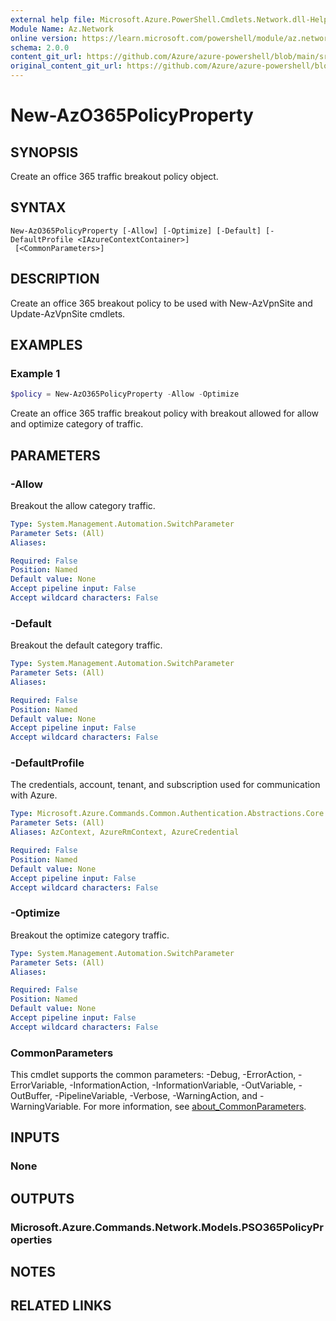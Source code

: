 ```yaml
---
external help file: Microsoft.Azure.PowerShell.Cmdlets.Network.dll-Help.xml
Module Name: Az.Network
online version: https://learn.microsoft.com/powershell/module/az.network/new-azo365policyproperty
schema: 2.0.0
content_git_url: https://github.com/Azure/azure-powershell/blob/main/src/Network/Network/help/New-AzO365PolicyProperty.md
original_content_git_url: https://github.com/Azure/azure-powershell/blob/main/src/Network/Network/help/New-AzO365PolicyProperty.md
---
```


# New-AzO365PolicyProperty

## SYNOPSIS
Create an office 365 traffic breakout policy object.

## SYNTAX

```
New-AzO365PolicyProperty [-Allow] [-Optimize] [-Default] [-DefaultProfile <IAzureContextContainer>]
 [<CommonParameters>]
```

## DESCRIPTION
Create an office 365 breakout policy to be used with New-AzVpnSite and Update-AzVpnSite cmdlets.

## EXAMPLES

### Example 1
```powershell
$policy = New-AzO365PolicyProperty -Allow -Optimize
```

Create an office 365 traffic breakout policy with breakout allowed for allow and optimize category of traffic.

## PARAMETERS

### -Allow
Breakout the allow category traffic.

```yaml
Type: System.Management.Automation.SwitchParameter
Parameter Sets: (All)
Aliases:

Required: False
Position: Named
Default value: None
Accept pipeline input: False
Accept wildcard characters: False
```

### -Default
Breakout the default category traffic.

```yaml
Type: System.Management.Automation.SwitchParameter
Parameter Sets: (All)
Aliases:

Required: False
Position: Named
Default value: None
Accept pipeline input: False
Accept wildcard characters: False
```

### -DefaultProfile
The credentials, account, tenant, and subscription used for communication with Azure.

```yaml
Type: Microsoft.Azure.Commands.Common.Authentication.Abstractions.Core.IAzureContextContainer
Parameter Sets: (All)
Aliases: AzContext, AzureRmContext, AzureCredential

Required: False
Position: Named
Default value: None
Accept pipeline input: False
Accept wildcard characters: False
```

### -Optimize
Breakout the optimize category traffic.

```yaml
Type: System.Management.Automation.SwitchParameter
Parameter Sets: (All)
Aliases:

Required: False
Position: Named
Default value: None
Accept pipeline input: False
Accept wildcard characters: False
```

### CommonParameters
This cmdlet supports the common parameters: -Debug, -ErrorAction, -ErrorVariable, -InformationAction, -InformationVariable, -OutVariable, -OutBuffer, -PipelineVariable, -Verbose, -WarningAction, and -WarningVariable. For more information, see [about_CommonParameters](http://go.microsoft.com/fwlink/?LinkID=113216).

## INPUTS

### None

## OUTPUTS

### Microsoft.Azure.Commands.Network.Models.PSO365PolicyProperties

## NOTES

## RELATED LINKS
